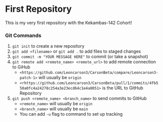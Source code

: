 # First Repository

This is my very first repository with the Kekambas-142 Cohort!

### Git Commands
1. `git init` to create a new repository
2. `git add <filename>` or `git add .` to add files to staged changes
3. `git commit -m "YOUR MESSAGE HERE"` to commit (or take a snapshot)
4. `git remote add <remote_name> <remote_url>` to add remote connection to GiHub
    - `<https://github.com/Leoncarson3/CarsonBeta/compare/Leoncarson3-patch-1>` will usually be `origin`
    - `<rhttps://github.com/Leoncarson3/CarsonBeta/pull/1/commits/4fb550a0fc4a24278c254a3e23ecd64c1e4a0051>` is the URL to GitHub Repository
5. `git push <remote_name> <branch_name>` to send commits to GitHub
    - `<remote_name>` will usually be `origin`
    - `<branch_name>` will usually be `main`
    - You can add `-u` flag to command to set up tracking
    
